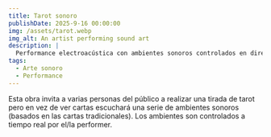 ```yaml
---
title: Tarot sonoro
publishDate: 2025-9-16 00:00:00
img: /assets/tarot.webp
img_alt: An artist performing sound art
description: |
  Performance electroacústica con ambientes sonoros controlados en directo.
tags:
  - Arte sonoro
  - Performance
---
```


Esta obra invita a varias personas del público a realizar una tirada de tarot pero en vez de ver cartas escuchará una serie de ambientes sonoros (basados en las cartas tradicionales). Los ambientes son controlados a tiempo real por el/la performer.
